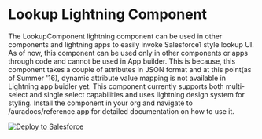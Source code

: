 Lookup Lightning Component
===============================

The LookupComponent lightning component can be used in other components and lightning apps to easily invoke Salesforce1 style lookup UI. As of now, this component can be used only in other components or apps through code and cannot be used in App builder. This is because, this component takes a couple of attributes in JSON format and at this point(as of Summer '16), dynamic attribute value mapping is not available in Lightning app buidler yet. This component currently supports both multi-select and single select capabilities and uses lightning design system for styling. Install the component in your org and navigate to /auradocs/reference.app for detailed documentation on how to use it.

<a href="https://githubsfdeploy.herokuapp.com?">
  <img alt="Deploy to Salesforce"
       src="https://raw.githubusercontent.com/afawcett/githubsfdeploy/master/deploy.png">
</a>
